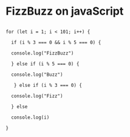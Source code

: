 # FizzBuzz on javaScript
##



` for (let i = 1; i < 101; i++) { `
	
`   if (i % 3 === 0 && i % 5 === 0) { `
		
` 	console.log("FizzBuzz") `
	
`	} else if (i % 5 === 0) { `
		
`	console.log("Buzz") `
	
`	 } else if (i % 3 === 0) { `

`	console.log("Fizz") `
	
`	} else `

`	console.log(i) `

`} `
	